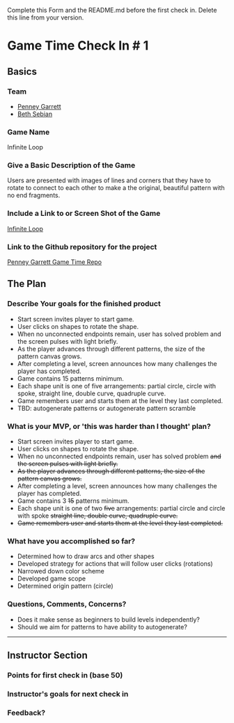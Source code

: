 Complete this Form and the README.md before the first check in. Delete this line from your version.

# Game Time Check In # 1

## Basics

### Team
- [Penney Garrett](https://github.com/penneygadget)
- [Beth Sebian](https://github.com/bethsebian)

### Game Name
Infinite Loop

### Give a Basic Description of the Game
Users are presented with images of lines and corners that they have to rotate to connect to each other to make a the original, beautiful pattern with no end fragments.

### Include a Link to or Screen Shot of the Game

[Infinite Loop](http://drewcogbill.com/mobilemedia/wp-content/uploads/2015/05/Screen-Shot-2015-05-13-at-4.06.34-PM.png)

### Link to the Github repository for the project
[Penney Garrett Game Time Repo](https://github.com/PenneyGadget/game-time)

## The Plan

### Describe Your goals for the finished product

- Start screen invites player to start game.
- User clicks on shapes to rotate the shape.
- When no unconnected endpoints remain, user has solved problem and the screen pulses with light briefly.
- As the player advances through different patterns, the size of the pattern canvas grows.
- After completing a level, screen announces how many challenges the player has completed.
- Game contains 15 patterns minimum.
- Each shape unit is one of five arrangements: partial circle, circle with spoke, straight line, double curve, quadruple curve.
- Game remembers user and starts them at the level they last completed.
- TBD: autogenerate patterns or autogenerate pattern scramble

### What is your MVP, or 'this was harder than I thought' plan?

- Start screen invites player to start game.
- User clicks on shapes to rotate the shape.
- When no unconnected endpoints remain, user has solved problem ~~and the screen pulses with light briefly.~~
- ~~As the player advances through different patterns, the size of the pattern canvas grows.~~
- After completing a level, screen announces how many challenges the player has completed.
- Game contains 3 ~~15~~ patterns minimum.
- Each shape unit is one of two ~~five~~ arrangements: partial circle and circle with spoke ~~straight line, double curve, quadruple curve.~~
- ~~Game remembers user and starts them at the level they last completed.~~

### What have you accomplished so far?
- Determined how to draw arcs and other shapes
- Developed strategy for actions that will follow user clicks (rotations)
- Narrowed down color scheme
- Developed game scope
- Determined origin pattern (circle)

### Questions, Comments, Concerns?
- Does it make sense as beginners to build levels independently?
- Should we aim for patterns to have ability to autogenerate?

-----

## Instructor Section

### Points for first check in (base 50)

### Instructor's goals for next check in

### Feedback?
